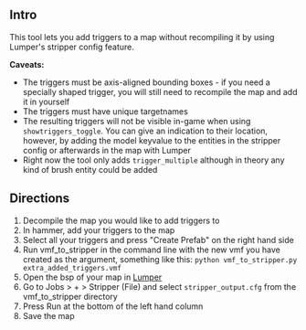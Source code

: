 ## Intro
This tool lets you add triggers to a map without recompiling it by using Lumper's stripper config feature.

**Caveats:** 
- The triggers must be axis-aligned bounding boxes - if you need a specially shaped trigger, you will still need to recompile the map and add it in yourself  
- The triggers must have unique targetnames  
- The resulting triggers will not be visible in-game when using `showtriggers_toggle`. You can give an indication to their location, however, by adding the model keyvalue to the entities in the stripper config or afterwards in the map with Lumper  
- Right now the tool only adds `trigger_multiple` although in theory any kind of brush entity could be added

## Directions
1. Decompile the map you would like to add triggers to  
2. In hammer, add your triggers to the map  
3. Select all your triggers and press "Create Prefab" on the right hand side  
4. Run vmf_to_stripper in the command line with the new vmf you have created as the argument, something like this: `python vmf_to_stripper.py extra_added_triggers.vmf`  
5. Open the bsp of your map in [Lumper](https://github.com/momentum-mod/lumper)
6. Go to Jobs > + > Stripper (File) and select `stripper_output.cfg` from the vmf_to_stripper directory
7. Press Run at the bottom of the left hand column
8. Save the map